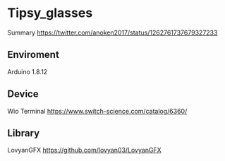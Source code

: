 # Tipsy_glasses

Summary
https://twitter.com/anoken2017/status/1262761737679327233

## Enviroment 
Arduino 1.8.12

## Device
Wio Terminal
https://www.switch-science.com/catalog/6360/

## Library
LovyanGFX https://github.com/lovyan03/LovyanGFX

